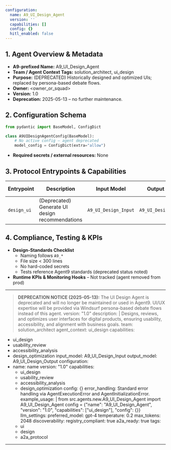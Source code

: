 ```yaml
---
configuration:
  name: A9_UI_Design_Agent
  version: ''
  capabilities: []
  config: {}
  hitl_enabled: false
---
```


## 1. Agent Overview & Metadata
- **A9-prefixed Name:** A9_UI_Design_Agent
- **Team / Agent Context Tags:** solution_architect, ui_design
- **Purpose:** (DEPRECATED) Historically designed and optimized UIs; replaced by persona-based debate flows.
- **Owner:** <owner_or_squad>
- **Version:** 1.0
- **Deprecation:** 2025-05-13 – no further maintenance.

## 2. Configuration Schema
```python
from pydantic import BaseModel, ConfigDict

class A9UIDesignAgentConfig(BaseModel):
    # No active config – agent deprecated
    model_config = ConfigDict(extra="allow")
```
- **Required secrets / external resources:** None

## 3. Protocol Entrypoints & Capabilities
| Entrypoint | Description | Input Model | Output Model | Side-effects |
|------------|-------------|-------------|--------------|--------------|
| `design_ui` | (Deprecated) Generate UI design recommendations | `A9_UI_Design_Input` | `A9_UI_Design_Output` | logs events |

## 4. Compliance, Testing & KPIs
- **Design-Standards Checklist**
  - Naming follows `A9_*`
  - File size < 300 lines
  - No hard-coded secrets
  - Tests reference Agent9 standards (deprecated status noted)
- **Runtime KPIs & Monitoring Hooks** – Not tracked (agent removed from prod)

---
> **DEPRECATION NOTICE (2025-05-13):**
> The UI Design Agent is deprecated and will no longer be maintained or used in Agent9. UI/UX expertise will be provided via Windsurf persona-based debate flows instead of this agent.
version: "1.0"
description: |
  Designs, reviews, and optimizes user interfaces for digital products, ensuring usability, accessibility, and alignment with business goals.
team: solution_architect
agent_context: ui_design
capabilities:
  - ui_design
  - usability_review
  - accessibility_analysis
  - design_optimization
input_model: A9_UI_Design_Input
output_model: A9_UI_Design_Output
configuration:
  - name: name
    version: "1.0"
    capabilities:
      - ui_design
      - usability_review
      - accessibility_analysis
      - design_optimization
    config: {}
error_handling: Standard error handling via AgentExecutionError and AgentInitializationError.
example_usage: |
  from src.agents.new.A9_UI_Design_Agent import A9_UI_Design_Agent
  config = {"name": "A9_UI_Design_Agent", "version": "1.0", "capabilities": ["ui_design"], "config": {}}
llm_settings:
  preferred_model: gpt-4
  temperature: 0.2
  max_tokens: 2048
discoverability:
  registry_compliant: true
  a2a_ready: true
  tags:
    - ui
    - design
    - a2a_protocol
---
